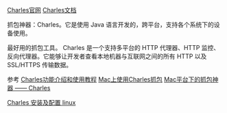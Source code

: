 [Charles官网](https://www.charlesproxy.com/)
[Charles文档](https://www.charlesproxy.com/documentation/)

抓包神器：Charles。它是使用 Java 语言开发的，跨平台，支持各个系统下的设备使用。

最好用的抓包工具。 Charles 是一个支持多平台的 HTTP 代理器、HTTP 监控、反向代理器。它能够让开发者查看本地机器与互联网之间的所有 HTTP 以及 SSL/HTTPS 传输数据。




参考
[Charles功能介绍和使用教程](https://juejin.cn/post/6844903665304600589)
[Mac上使用Charles抓包](https://zhuanlan.zhihu.com/p/26182135)
[Mac平台下的抓包神器 —— Charles](https://www.jianshu.com/p/9822e3f28f0a)

[Charles 安装及配置 linux](https://www.huaweicloud.com/articles/13654860.html)

